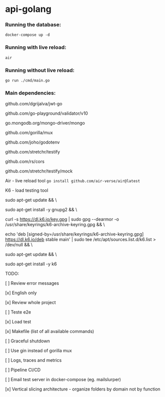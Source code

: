 # api-golang

### Running the database:
`docker-compose up -d`

### Running with live reload:
`air`

### Running without live reload:
`go run ./cmd/main.go`


### Main dependencies:

 github.com/dgrijalva/jwt-go

 github.com/go-playground/validator/v10

 go.mongodb.org/mongo-driver/mongo

 github.com/gorilla/mux

 github.com/joho/godotenv

 github.com/stretchr/testify

 github.com/rs/cors

 github.com/stretchr/testify/mock

Air - live reload tool
`go install github.com/air-verse/air@latest`

K6 - load testing tool

sudo apt-get update && \\

sudo apt-get install -y gnupg2 && \\

curl -s https://dl.k6.io/key.gpg | sudo gpg --dearmor -o /usr/share/keyrings/k6-archive-keyring.gpg && \\

echo 'deb [signed-by=/usr/share/keyrings/k6-archive-keyring.gpg] https://dl.k6.io/deb stable main' | sudo tee /etc/apt/sources.list.d/k6.list > /dev/null && \\

sudo apt-get update && \\

sudo apt-get install -y k6

TODO:

[ ] Review error messages

[x] English only

[x] Review whole project

[ ] Teste e2e

[x] Load test

[x] Makefile (list of all available commands)

[ ] Graceful shutdown

[ ] Use gin instead of gorilla mux

[ ] Logs, traces and metrics

[ ] Pipeline CI/CD

[ ] Email test server in docker-compose (eg. mailslurper)

[x] Vertical slicing architecture - organize folders by domain not by function